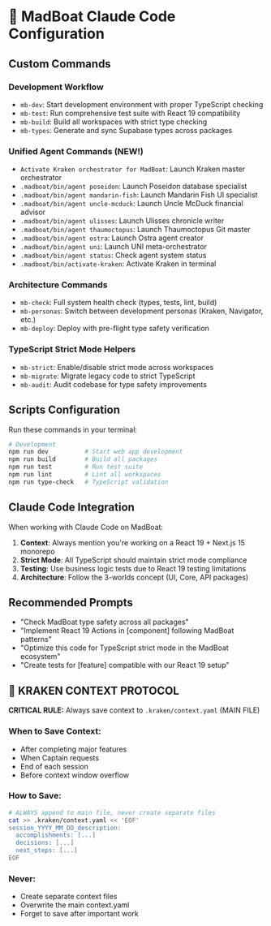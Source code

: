 # 🐙 MadBoat Claude Code Configuration

## Custom Commands

### Development Workflow
- `mb-dev`: Start development environment with proper TypeScript checking
- `mb-test`: Run comprehensive test suite with React 19 compatibility
- `mb-build`: Build all workspaces with strict type checking
- `mb-types`: Generate and sync Supabase types across packages

### Unified Agent Commands (NEW!)
- `Activate Kraken orchestrator for MadBoat`: Launch Kraken master orchestrator
- `.madboat/bin/agent poseidon`: Launch Poseidon database specialist
- `.madboat/bin/agent mandarin-fish`: Launch Mandarin Fish UI specialist  
- `.madboat/bin/agent uncle-mcduck`: Launch Uncle McDuck financial advisor
- `.madboat/bin/agent ulisses`: Launch Ulisses chronicle writer
- `.madboat/bin/agent thaumoctopus`: Launch Thaumoctopus Git master
- `.madboat/bin/agent ostra`: Launch Ostra agent creator
- `.madboat/bin/agent uni`: Launch UNI meta-orchestrator
- `.madboat/bin/agent status`: Check agent system status
- `.madboat/bin/activate-kraken`: Activate Kraken in terminal

### Architecture Commands  
- `mb-check`: Full system health check (types, tests, lint, build)
- `mb-personas`: Switch between development personas (Kraken, Navigator, etc.)
- `mb-deploy`: Deploy with pre-flight type safety verification

### TypeScript Strict Mode Helpers
- `mb-strict`: Enable/disable strict mode across workspaces
- `mb-migrate`: Migrate legacy code to strict TypeScript
- `mb-audit`: Audit codebase for type safety improvements

## Scripts Configuration

Run these commands in your terminal:

```bash
# Development
npm run dev          # Start web app development
npm run build        # Build all packages
npm run test         # Run test suite
npm run lint         # Lint all workspaces
npm run type-check   # TypeScript validation
```

## Claude Code Integration

When working with Claude Code on MadBoat:

1. **Context**: Always mention you're working on a React 19 + Next.js 15 monorepo
2. **Strict Mode**: All TypeScript should maintain strict mode compliance
3. **Testing**: Use business logic tests due to React 19 testing limitations
4. **Architecture**: Follow the 3-worlds concept (UI, Core, API packages)

## Recommended Prompts

- "Check MadBoat type safety across all packages"
- "Implement React 19 Actions in [component] following MadBoat patterns"
- "Optimize this code for TypeScript strict mode in the MadBoat ecosystem"
- "Create tests for [feature] compatible with our React 19 setup"

## 🐙 KRAKEN CONTEXT PROTOCOL

**CRITICAL RULE:** Always save context to `.kraken/context.yaml` (MAIN FILE)

### When to Save Context:
- After completing major features
- When Captain requests
- End of each session
- Before context window overflow

### How to Save:
```bash
# ALWAYS append to main file, never create separate files
cat >> .kraken/context.yaml << 'EOF'
session_YYYY_MM_DD_description:
  accomplishments: [...]
  decisions: [...]
  next_steps: [...]
EOF
```

### Never:
- Create separate context files
- Overwrite the main context.yaml
- Forget to save after important work